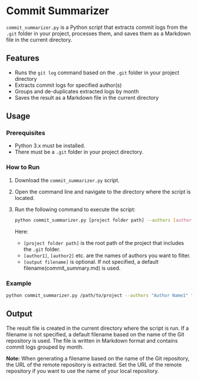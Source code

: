 # Commit Summarizer

`commit_summarizer.py` is a Python script that extracts commit logs from the `.git` folder in your project, processes them, and saves them as a Markdown file in the current directory.

## Features

- Runs the `git log` command based on the `.git` folder in your project directory
- Extracts commit logs for specified author(s)
- Groups and de-duplicates extracted logs by month
- Saves the result as a Markdown file in the current directory

## Usage

### Prerequisites

- Python 3.x must be installed.
- There must be a `.git` folder in your project directory.

### How to Run

1. Download the `commit_summarizer.py` script.
2. Open the command line and navigate to the directory where the script is located.

3. Run the following command to execute the script:

    ```bash
    python commit_summarizer.py [project folder path] --authors [author1] [author2] ... --output [output filename].md
    ```

    Here:
    - `[project folder path]` is the root path of the project that includes the `.git` folder.
    - `[author1]`, `[author2]` etc. are the names of authors you want to filter.
    - `[output filename]` is optional. If not specified, a default filename(commit_summary.md) is used.

### Example

```bash
python commit_summarizer.py /path/to/project --authors "Author Name1" "Author Name2" --output my_project_commits.md
```

## Output

The result file is created in the current directory where the script is run. If a filename is not specified, a default filename based on the name of the Git repository is used. The file is written in Markdown format and contains commit logs grouped by month.

**Note:** When generating a filename based on the name of the Git repository, the URL of the remote repository is extracted. Set the URL of the remote repository if you want to use the name of your local repository.
